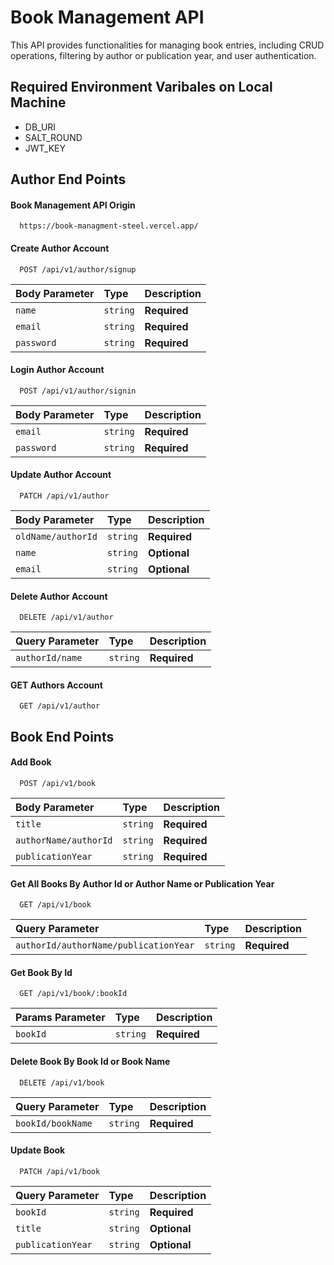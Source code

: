 
# Book Management API

This API provides functionalities for managing book entries, including CRUD operations, filtering by author or publication year, and user authentication.




## Required Environment Varibales on Local Machine

- DB_URI
- SALT_ROUND
- JWT_KEY


## Author End Points

#### Book Management API Origin

```http
  https://book-managment-steel.vercel.app/
```

#### Create Author Account

```http
  POST /api/v1/author/signup
```

| Body Parameter | Type     | Description                |
| :-------- | :------- | :------------------------- |
| `name` | `string` | **Required** |
| `email` | `string` | **Required** |
| `password` | `string` | **Required** |

#### Login Author Account

```http
  POST /api/v1/author/signin
```

| Body Parameter | Type     | Description                |
| :-------- | :------- | :------------------------- |
| `email` | `string` | **Required** |
| `password` | `string` | **Required** |

#### Update Author Account

```http
  PATCH /api/v1/author
```

| Body Parameter | Type     | Description                       |
| :-------- | :------- | :-------------------------------- |
| `oldName/authorId`      | `string` | **Required** |
| `name`      | `string` | **Optional** |
| `email`      | `string` | **Optional** |

#### Delete Author Account

```http
  DELETE /api/v1/author
```

| Query Parameter | Type     | Description                       |
| :-------- | :------- | :-------------------------------- |
| `authorId/name`      | `string` | **Required** |

#### GET Authors Account

```http
  GET /api/v1/author
```

## Book End Points

#### Add Book

```http
  POST /api/v1/book
```

| Body Parameter | Type     | Description                |
| :-------- | :------- | :------------------------- |
| `title` | `string` | **Required** |
| `authorName/authorId` | `string` | **Required** |
| `publicationYear` | `string` | **Required** |

#### Get All Books By Author Id or Author Name or Publication Year

```http
  GET /api/v1/book
```

| Query Parameter | Type     | Description                |
| :-------- | :------- | :------------------------- |
| `authorId/authorName/publicationYear` | `string` | **Required** |

#### Get Book By Id

```http
  GET /api/v1/book/:bookId
```

| Params Parameter | Type     | Description                |
| :-------- | :------- | :------------------------- |
| `bookId` | `string` | **Required** |

#### Delete Book By Book Id or Book Name

```http
  DELETE /api/v1/book
```

| Query Parameter | Type     | Description                |
| :-------- | :------- | :------------------------- |
| `bookId/bookName` | `string` | **Required** |

#### Update Book

```http
  PATCH /api/v1/book
```

| Query Parameter | Type     | Description                |
| :-------- | :------- | :------------------------- |
| `bookId` | `string` | **Required** |
| `title` | `string` | **Optional** |
| `publicationYear` | `string` | **Optional** |
